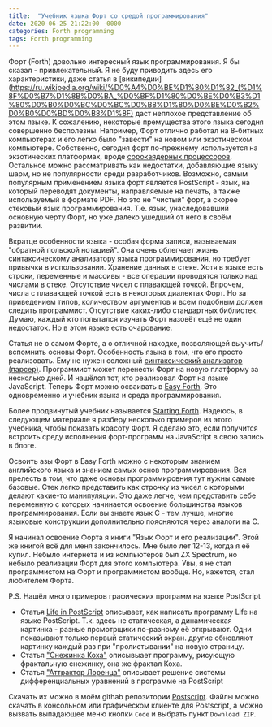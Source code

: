 ```yaml
---
title:  "Учебник языка Форт со средой программирования"
date: 2020-06-25 21:22:00 -0000
categories: Forth programming
tags: Forth programming
---
```


Форт (Forth) довольно интересный язык программирования. Я бы сказал - привлекательный. Я не буду приводить здесь его характеристики, даже статья в [википедии](https://ru.wikipedia.org/wiki/%D0%A4%D0%BE%D1%80%D1%82_(%D1%8F%D0%B7%D1%8B%D0%BA_%D0%BF%D1%80%D0%BE%D0%B3%D1%80%D0%B0%D0%BC%D0%BC%D0%B8%D1%80%D0%BE%D0%B2%D0%B0%D0%BD%D0%B8%D1%8F) даст неплохое представление об этом языке. К сожалению, некоторые премущества этого языка сегодня совершенно бесполезны. Например, Форт отлично работал на 8-битных компьютерах и его легко было "завести" на новом или экзотическом компьютере. Собственно, сегодня форт по-прежнему используется на экзотических платформах, вроде [сорокаядерных процессоров](https://www.embedded.com/news-40-core-processor-with-forth-based-ide-tools-unveiled/). Остальное можно рассматривать как недостатки, добавляющие языку шарм, но не популярности среди разработчиков. Возможно, самым популярным применением языка форт является PostScript - язык, на который переводят документы, направляемые на печать, а также используемый в формате PDF. Но это не "чистый" форт, а скорее стековый язык программирования. Т.е. язык, унаследовавший основную черту Форт, но уже далеко ушедший от него в своём развитии.

Вкратце особенности языка - особая форма записи, называемая "обратной польской нотацией". Она очень облегчает жизнь синтаксическому анализатору языка программирования, но требует привычки в использовании. Хранение данных в стеке. Хотя в языке есть строки, переменные и массивы - все операции проводятся только над числами в стеке. Отсутствие чисел с плавающей точкой. Впрочем, числа с плавающей точкой есть в некоторых диалектах Форт. Но за приведением типов, количеством аргументов и всем подобным должен следить программист. Отсутствие каких-либо стандартных библиотек. Думаю, каждый кто попытался изучать Форт назовёт ещё не один недостаток. Но в этом языке есть очарование.

Статья не о самом Форте, а о отличной находке, позволяющей выучить/вспомнить основы Форт. Особенность языка в том, что его просто реализовать. Ему не нужен соложный [синтаксический анализатор (парсер)](https://ru.wikipedia.org/wiki/%D0%A1%D0%B8%D0%BD%D1%82%D0%B0%D0%BA%D1%81%D0%B8%D1%87%D0%B5%D1%81%D0%BA%D0%B8%D0%B9_%D0%B0%D0%BD%D0%B0%D0%BB%D0%B8%D0%B7%D0%B0%D1%82%D0%BE%D1%80). Программист может перенести Форт на новую платформу за несколько дней. И нашёлся тот, кто реализовал Форт на языке JavaScript. Теперь Форт можно осваивать в [Easy Forth](https://skilldrick.github.io/easyforth/). Это одновременно и учебник языка и среда программирования. 

Более продвинутый учебник называется [Starting Forth](https://www.forth.com/starting-forth/0-starting-forth/). Надеюсь, в следующем материале я разберу несколько примеров из этого учебника, чтобы показать красоту Форт. Я сделаю это, если получится встроить среду исполнения форт-программ на JavaScript в свою запись в блоге.

Освоить азы Форт в Easy Forth можно с некоторым знанием английского языка и знанием самых основ программирования. Вся прелесть в том, что даже основы программировния тут нужны самые базовые. Стек легко представить как строчку из чисел с которыми делают какие-то манипуляции. Это даже легче, чем представить себе переменную с которых начинается освоение большинства языков программирования. Если вы знаете язык С - тем лучше, многие языковые конструкции дополнительно поясняются через аналоги на С.

Я начинал освоение Форта я книги "Язык Форт и его реализации". Этой же книгой всё для меня закончилось. Мне было лет 12-13, когда я её купил. Небыло интернета и из компьютеров был ZX Spectrum, но небыло реализации Форт для этого компьютера. Увы, я не стал программистом на Форт и программистом вообще. Но, кажется, стал любителем Форта.

P.S. Нашёл много примеров графических программ на языке PostScript

- Статья [Life in PostScript](https://www.tjhsst.edu/~edanaher/pslife/) описывает, как написать программу Life на языке PostScript. Т.к. здесь не статическая, а динамическая картинка - разные прсмотрщики по-разному её открывают. Одни показывают только первый статический экран. другие обновляют картинку каждый раз при "пролистывании" на новую страницу.
- Статья ["Снежинка Коха"](http://jonsson.eu/programs/postscript/koch/) описывыает программу, рисующую фрактальную снежинку, она же фрактал Коха.
- Статья ["Аттрактор Лоренца"](http://jonsson.eu/programs/postscript/odesolv/) описывает решение системы дифференциальных уравнений в программе на PostScript

Скачать их можно в моём githab репозитории [Postscript](https://github.com/kiselevmv/Postscript). Файлы можно скачать в консольном или графическом клиенте для Postscript, а можно вызвать выпадающее меню кнопки `Code` и выбрать пункт `Download ZIP`.